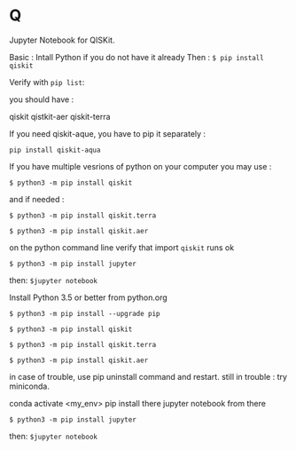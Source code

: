# Q
Jupyter Notebook for QISKit.



Basic : 
Intall Python if you do not have it already
Then : 
`$ pip install qiskit`

Verify with `pip list`: 

you should have :

qiskit
qistkit-aer
qiskit-terra 

If you need qiskit-aque, you have to pip it separately : 

`pip install qiskit-aqua`

If you have multiple vesrions of python on your computer you may use : 

`$ python3 -m pip install qiskit`

and if needed : 

`$ python3 -m pip install qiskit.terra`

`$ python3 -m pip install qiskit.aer`

on the python command line verify that import `qiskit` runs ok

`$ python3 -m pip install jupyter`


then: 
`$jupyter notebook`



Install Python 3.5 or better from python.org 

`$ python3 -m pip install --upgrade pip`

`$ python3 -m pip install qiskit`

`$ python3 -m pip install qiskit.terra`

`$ python3 -m pip install qiskit.aer`

in case of trouble, use pip uninstall command and restart.
still in trouble : try miniconda. 

conda activate <my_env>
pip install there
jupyter notebook from there



`$ python3 -m pip install jupyter`

then: 
`$jupyter notebook`
